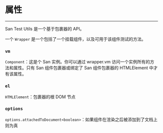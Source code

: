 # 属性
---

San Test Utils 是一个基于包裹器的 API。

一个 `Wrapper` 是一个包括了一个挂载组件，以及可用于该组件测试的方法。

### **`vm`**

`Component`：这是个 San 实例。你可以通过 wrapper.vm 访问一个实例所有的方法和属性。只有 San 组件包裹器或绑定了 San 组件包裹器的 HTMLElement 中才有该属性。

### **`el`**

`HTMLElement`：包裹器的根 DOM 节点

### **`options`**

`options.attachedToDocument<boolean>`：如果组件在渲染之后被添加到了文档上则为真


